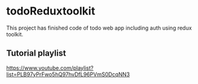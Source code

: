 # todoReduxtoolkit

This project has finished code of todo web app including auth using redux toolkit.

## Tutorial playlist 
https://www.youtube.com/playlist?list=PLB97yPrFwo5hQ97hvDfL96PVmS0DcqNN3
